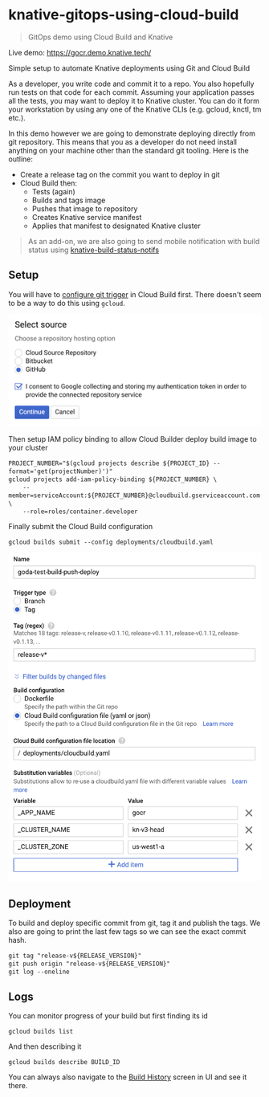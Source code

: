 # knative-gitops-using-cloud-build

> GitOps demo using Cloud Build and Knative

Live demo: https://gocr.demo.knative.tech/

Simple setup to automate Knative deployments using Git and Cloud Build

As a developer, you write code and commit it to a repo. You also hopefully run tests on that code for each commit. Assuming your application passes all the tests, you may want to deploy it to Knative cluster. You can do it form your workstation by using any one of the Knative CLIs (e.g. gcloud, knctl, tm etc.).

In this demo however we are going to demonstrate deploying directly from git repository. This means that you as a developer do not need install anything on your machine other than the standard git tooling. Here is the outline:

* Create a release tag on the commit you want to deploy in git
* Cloud Build then:
  * Tests (again)
  * Builds and tags image
  * Pushes that image to repository
  * Creates Knative service manifest
  * Applies that manifest to designated Knative cluster

> As an add-on, we are also going to send mobile notification with build status using [knative-build-status-notifs](https://github.com/mchmarny/knative-build-status-notifs)

## Setup

You will have to [configure git trigger](https://pantheon.corp.google.com/cloud-build/triggers/add) in Cloud Build first. There doesn't seem to be a way to do this using `gcloud`.

![kpush flow](static/img/src.png)

Then setup IAM policy binding to allow Cloud Builder deploy build image to your cluster

```shell
PROJECT_NUMBER="$(gcloud projects describe ${PROJECT_ID} --format='get(projectNumber)')"
gcloud projects add-iam-policy-binding ${PROJECT_NUMBER} \
    --member=serviceAccount:${PROJECT_NUMBER}@cloudbuild.gserviceaccount.com \
    --role=roles/container.developer
```

Finally submit the Cloud Build configuration

```shell
gcloud builds submit --config deployments/cloudbuild.yaml
```

![kpush flow](static/img/trigger.png)

## Deployment

To build and deploy specific commit from git, tag it and publish the tags. We also are going to print the last few tags so we can see the exact commit hash.

```shell
git tag "release-v${RELEASE_VERSION}"
git push origin "release-v${RELEASE_VERSION}"
git log --oneline
```

## Logs

You can monitor progress of your build but first finding its id

```shell
gcloud builds list
```

And then describing it

```shell
gcloud builds describe BUILD_ID
```

You can always also navigate to the [Build History](https://pantheon.corp.google.com/cloud-build/builds?folder=&organizationId=433637338589&project=s9-demo) screen in UI and see it there.

